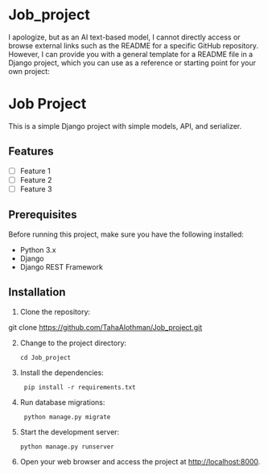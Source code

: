 # Job_project


I apologize, but as an AI text-based model, I cannot directly access or browse external links such as the README for a specific GitHub repository. However, I can provide you with a general template for a README file in a Django project, which you can use as a reference or starting point for your own project:

# Job Project

This is a simple Django project with simple models, API, and serializer.

## Features

- [ ] Feature 1
- [ ] Feature 2
- [ ] Feature 3

## Prerequisites

Before running this project, make sure you have the following installed:

- Python 3.x
- Django
- Django REST Framework

## Installation

1. Clone the repository:

git clone https://github.com/TahaAlothman/Job_project.git

2. Change to the project directory:

 
    `cd Job_project ` 

3. Install the dependencies:


   ` pip install -r requirements.txt`

4. Run database migrations:

 
   ` python manage.py migrate`

5. Start the development server:


   `python manage.py runserver`

6. Open your web browser and access the project at [http://localhost:8000](http://localhost:8000).


